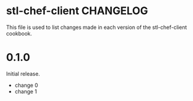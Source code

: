 # stl-chef-client CHANGELOG

This file is used to list changes made in each version of the stl-chef-client cookbook.

# 0.1.0

Initial release.

- change 0
- change 1

